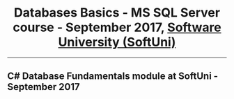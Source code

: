 <!DOCTYPE html>
<html lang="en">
<head>
    <meta charset="UTF-8">
</head>
<body>
<h1 style="text-align: center">Databases Basics - MS SQL Server course
    - September 2017, <a href="https://softuni.bg/trainings/1747/databases-basics-mssql-server-september-2017">Software University (SoftUni)</a></h1>
<hr/>
<h2>C# Database Fundamentals module at SoftUni - September 2017</h2>
</body>
</html>